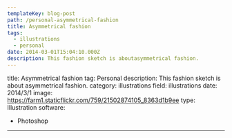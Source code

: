 ```yaml
---
templateKey: blog-post
path: /personal-asymmetrical-fashion
title: Asymmetrical fashion
tags:
  - illustrations
  - personal
date: 2014-03-01T15:04:10.000Z
description: This fashion sketch is aboutasymmetrical fashion.
---
```


title: Asymmetrical fashion
tag: Personal
description: This fashion sketch is about asymmetrical fashion.
category: illustrations
field: illustrations
date: 2014/3/1
image: https://farm1.staticflickr.com/759/21502874105_8363d1b9ee
type: Illustration
software:
- Photoshop
---
